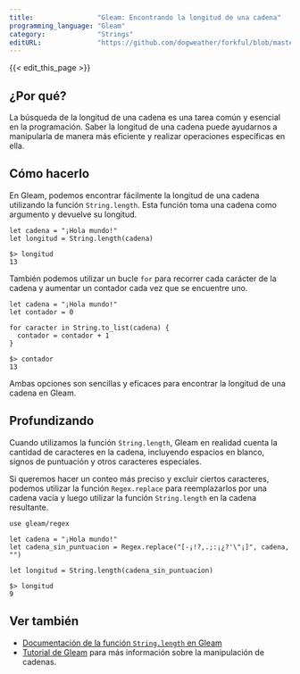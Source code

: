 ```yaml
---
title:                "Gleam: Encontrando la longitud de una cadena"
programming_language: "Gleam"
category:             "Strings"
editURL:              "https://github.com/dogweather/forkful/blob/master/content/es/gleam/finding-the-length-of-a-string.md"
---
```


{{< edit_this_page >}}

## ¿Por qué?
La búsqueda de la longitud de una cadena es una tarea común y esencial en la programación. Saber la longitud de una cadena puede ayudarnos a manipularla de manera más eficiente y realizar operaciones específicas en ella.

## Cómo hacerlo

En Gleam, podemos encontrar fácilmente la longitud de una cadena utilizando la función `String.length`. Esta función toma una cadena como argumento y devuelve su longitud.

```Gleam
let cadena = "¡Hola mundo!"
let longitud = String.length(cadena)

$> longitud
13
```

También podemos utilizar un bucle `for` para recorrer cada carácter de la cadena y aumentar un contador cada vez que se encuentre uno.

```Gleam
let cadena = "¡Hola mundo!"
let contador = 0

for caracter in String.to_list(cadena) {
  contador = contador + 1
}

$> contador
13
```

Ambas opciones son sencillas y eficaces para encontrar la longitud de una cadena en Gleam.

## Profundizando

Cuando utilizamos la función `String.length`, Gleam en realidad cuenta la cantidad de caracteres en la cadena, incluyendo espacios en blanco, signos de puntuación y otros caracteres especiales.

Si queremos hacer un conteo más preciso y excluir ciertos caracteres, podemos utilizar la función `Regex.replace` para reemplazarlos por una cadena vacía y luego utilizar la función `String.length` en la cadena resultante.

```Gleam
use gleam/regex

let cadena = "¡Hola mundo!"
let cadena_sin_puntuacion = Regex.replace("[-¡!?,.;:¡¿?'\"¡]", cadena, "")

let longitud = String.length(cadena_sin_puntuacion)

$> longitud
9
```

## Ver también

- [Documentación de la función `String.length` en Gleam](https://gleam.run/documentation/std-lib-string.html#length)
- [Tutorial de Gleam](https://gleam.run/getting-started/introduction.html) para más información sobre la manipulación de cadenas.